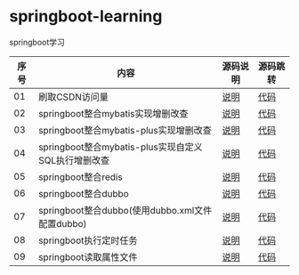 # springboot-learning
springboot学习

| 序号| 内容                                                |源码说明                                                                                   | 源码跳转|
| --- | -----                                               |-----                                                                                      | ----------|
| 01  |刷取CSDN访问量                                       |[说明](./csdn/csdn_instruction.md)                                                        | [代码](./csdn)|
| 02  |springboot整合mybatis实现增删改查                    |[说明](./springboot-mybatis01/springboot-mybatis01_instruction.md)                        | [代码](./springboot-mybatis01)|
| 03  |springboot整合mybatis-plus实现增删改查               |[说明](./springboot-mybatis-plus01/springboot-mybatis-plus01_instruction.md)              | [代码](./springboot-mybatis-plus01)|
| 04  |springboot整合mybatis-plus实现自定义SQL执行增删改查  |[说明](./springboot-mybatis-plus02/springboot-mybatis-plus02_instruction.md)              | [代码](./springboot-mybatis-plus02)|
| 05  |springboot整合redis                                  |[说明](./springboot-redis01/springboot-redis01_instruction.md)                            | [代码](./springboot-redis01)|
| 06  |springboot整合dubbo                                  |[说明](./springboot-dubbo01/springboot-dubbo01_instruction.md)                            | [代码](./springboot-dubbo01)|
| 07  |springboot整合dubbo(使用dubbo.xml文件配置dubbo)      |[说明](./springboot-dubbo02/springboot-dubbo02_instruction.md)                            | [代码](./springboot-dubbo02)|
| 08  |springboot执行定时任务                               |[说明](./springboot-scheduled01/springboot-scheduled01_instruction.md)                    | [代码](./springboot-scheduled01)|
| 09  |springboot读取属性文件                               |[说明](./springboot-properties01/springboot-properties01_instruction.md)                  | [代码](./springboot-properties01)|
